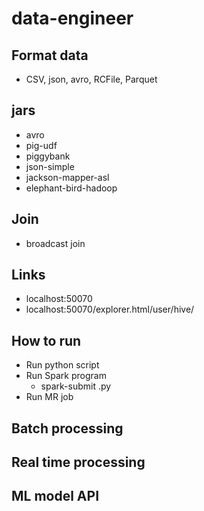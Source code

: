 # data-engineer

## Format data 
- CSV, json, avro, RCFile, Parquet

## jars 
- avro 
- pig-udf 
- piggybank 
- json-simple
- jackson-mapper-asl
- elephant-bird-hadoop 

## 

## Join 
- broadcast join 


## Links 
- localhost:50070 
- localhost:50070/explorer.html/user/hive/


## How to run 
- Run python script
- Run Spark program 
    - spark-submit .py 
- Run MR job 



## Batch processing 




## Real time processing 



## ML model API 



